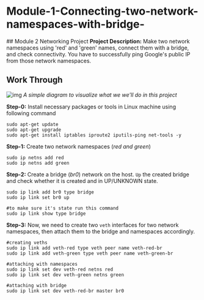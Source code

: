 # Module-1-Connecting-two-network-namespaces-with-bridge-

﻿## Module 2 Networking Project
**Project Description:** Make two network namespaces using 'red' and 'green' names, connect them with a bridge, and check connectivity. You have to successfully ping Google's public IP from those network namespaces.
## Work Through

![img](diagram.png#center)
*A simple diagram to visualize what we we'll do in this project*

**Step-0:** Install necessary packages or tools in Linux machine using following command

    sudo apt-get update
    sudo apt-get upgrade
    sudo apt-get install iptables iproute2 iputils-ping net-tools -y

**Step-1:** Create two network namespaces (*red and green*)

    sudo ip netns add red
	sudo ip netns add green

**Step-2:** Create a bridge (*br0*) network on the host. `Up` the created bridge and check whether it is created and in UP/UNKNOWN state.

    sudo ip link add br0 type bridge
	sudo ip link set br0 up
	
	#to make sure it's state run this command
	sudo ip link show type bridge

**Step-3:** Now, we need to create two `veth` interfaces for two network namespaces, then attach them to the bridge and namespaces accordingly.

    #creating veths
    sudo ip link add veth-red type veth peer name veth-red-br
	sudo ip link add veth-green type veth peer name veth-green-br
	
	#attaching with namespaces
	sudo ip link set dev veth-red netns red
	sudo ip link set dev veth-green netns green
	
	#attaching with bridge
	sudo ip link set dev veth-red-br master br0
